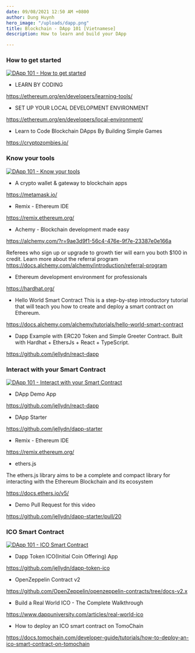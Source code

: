 ```yaml
---
date: 09/08/2021 12:50 AM +0800
author: Dung Huynh
hero_image: "/uploads/dapp.png"
title: Blockchain - DApp 101 [Vietnamese]
description: How to learn and build your DApp

---
```

### How to get started

[![DApp 101 - How to get started](https://img.youtube.com/vi/LXRgV99S0Zk/0.jpg)](https://www.youtube.com/watch?v=LXRgV99S0Zk)

- LEARN BY CODING

https://ethereum.org/en/developers/learning-tools/

- SET UP YOUR LOCAL DEVELOPMENT ENVIRONMENT

https://ethereum.org/en/developers/local-environment/

- Learn to Code Blockchain DApps By Building Simple Games

https://cryptozombies.io/

### Know your tools

[![DApp 101 - Know your tools](https://img.youtube.com/vi/yagC-TUMNwo/0.jpg)](https://www.youtube.com/watch?v=yagC-TUMNwo)

- A crypto wallet & gateway to blockchain apps

https://metamask.io/

- Remix - Ethereum IDE

https://remix.ethereum.org/

- Achemy - Blockchain development made easy

https://alchemy.com/?r=9ae3d9f1-56c4-476e-9f7e-23387e0e166a

Referees who sign up or upgrade to growth tier will earn you both $100 in credit. Learn more about the referral program https://docs.alchemy.com/alchemy/introduction/referral-program

- Ethereum development environment for professionals

https://hardhat.org/

- Hello World Smart Contract
  This is a step-by-step introductory tutorial that will teach you how to create and deploy a smart contract on Ethereum.

https://docs.alchemy.com/alchemy/tutorials/hello-world-smart-contract

- Dapp Example with ERC20 Token and Simple Greeter Contract. Built with Hardhat + EthersJs + React + TypeScript.

https://github.com/jellydn/react-dapp

### Interact with your Smart Contract

[![DApp 101 - Interact with your Smart Contract](https://img.youtube.com/vi/LT8BbJfP7rY/0.jpg)](https://www.youtube.com/watch?v=LT8BbJfP7rY)

- DApp Demo App

https://github.com/jellydn/react-dapp

- DApp Starter

https://github.com/jellydn/dapp-starter

- Remix - Ethereum IDE

https://remix.ethereum.org/

- ethers.js

The ethers.js library aims to be a complete and compact library for interacting with the Ethereum Blockchain and its ecosystem

https://docs.ethers.io/v5/

- Demo Pull Request for this video

https://github.com/jellydn/dapp-starter/pull/20

### ICO Smart Contract

[![DApp 101 - ICO Smart Contract](https://img.youtube.com/vi/9fmViThaMGk/0.jpg)](https://www.youtube.com/watch?v=9fmViThaMGk)

- Dapp Token ICO(Initial Coin Offering) App

https://github.com/jellydn/dapp-token-ico

- OpenZeppelin Contract v2

https://github.com/OpenZeppelin/openzeppelin-contracts/tree/docs-v2.x

- Build a Real World ICO - The Complete Walkthrough

https://www.dappuniversity.com/articles/real-world-ico

- How to deploy an ICO smart contract on TomoChain

https://docs.tomochain.com/developer-guide/tutorials/how-to-deploy-an-ico-smart-contract-on-tomochain